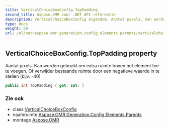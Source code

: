 ```yaml
---
title: VerticalChoiceBoxConfig.TopPadding
second_title: Aspose.OMR voor .NET API-referentie
description: VerticalChoiceBoxConfig eigendom. Aantal pixels. Kan worden gebruikt om extra ruimte boven het element toe te voegen. Of verwijder bestaande ruimte door een negatieve waarde in te stellen bijv. 40
type: docs
weight: 50
url: /nl/net/aspose.omr.generation.config.elements.parents/verticalchoiceboxconfig/toppadding/
---
```

## VerticalChoiceBoxConfig.TopPadding property

Aantal pixels. Kan worden gebruikt om extra ruimte boven het element toe te voegen. Of verwijder bestaande ruimte door een negatieve waarde in te stellen (bijv. -40)

```csharp
public int TopPadding { get; set; }
```

### Zie ook

* class [VerticalChoiceBoxConfig](../)
* naamruimte [Aspose.OMR.Generation.Config.Elements.Parents](../../verticalchoiceboxconfig/)
* montage [Aspose.OMR](../../../)


